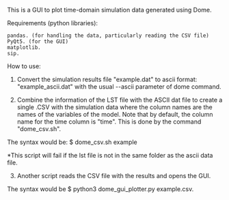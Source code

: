 This is a GUI to plot time-domain simulation data generated using Dome.


Requirements (python libraries):

    pandas. (for handling the data, particularly reading the CSV file)
    PyQt5. (for the GUI)
    matplotlib.
    sip.

How to use:

1) Convert the simulation results file "example.dat" to ascii format: "example_ascii.dat" with the usual --ascii parameter of dome command.

2) Combine the information of the LST file with the ASCII dat file to create a single .CSV with the simulation data where the column names are the names of the variables of the model. Note that by default, the column name for the time column is "time".
This is done by the command "dome_csv.sh".

The syntax would be: $ dome_csv.sh example

*This script will fail if the lst file is not in the same folder as the ascii data file.

3) Another script reads the CSV file with the results and opens the GUI.

The syntax would be $ python3 dome_gui_plotter.py example.csv.

